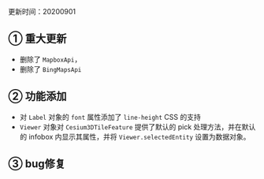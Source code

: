 更新时间：20200901

## ① 重大更新

- 删除了 `MapboxApi`，
- 删除了 `BingMapsApi`

## ② 功能添加

- 对 `Label` 对象的 `font` 属性添加了 `line-height` CSS 的支持
- `Viewer` 对象对 `Cesium3DTileFeature` 提供了默认的 pick 处理方法，并在默认的 infobox 内显示其属性，并将 `Viewer.selectedEntity` 设置为数据对象。

## ③ bug修复

